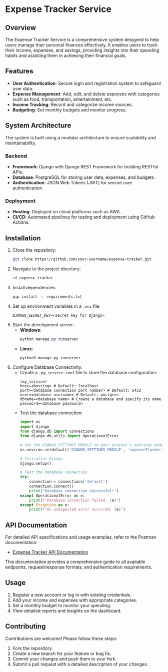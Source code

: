 # Expense Tracker Service

## Overview
The Expense Tracker Service is a comprehensive system designed to help users manage their personal finances effectively. It enables users to track their income, expenses, and savings, providing insights into their spending habits and assisting them in achieving their financial goals.

## Features
- **User Authentication**: Secure login and registration system to safeguard user data.
- **Expense Management**: Add, edit, and delete expenses with categories such as food, transportation, entertainment, etc.
- **Income Tracking**: Record and categorize income sources.
- **Budgeting**: Set monthly budgets and monitor progress.

## System Architecture
The system is built using a modular architecture to ensure scalability and maintainability.

### Backend
- **Framework**: Django with Django REST Framework for building RESTful APIs.
- **Database**: PostgreSQL for storing user data, expenses, and budgets.
- **Authentication**: JSON Web Tokens (JWT) for secure user authentication.

### Deployment
- **Hosting**: Deployed on cloud platforms such as AWS.
- **CI/CD**: Automated pipelines for testing and deployment using GitHub Actions.

## Installation
1. Clone the repository:
    ```bash
    git clone https://github.com/your-username/expense-tracker.git
    ```
2. Navigate to the project directory:
    ```bash
    cd expense-tracker
    ```
3. Install dependencies:
    ```bash
    pip install -r requirements.txt
    ```
4. Set up environment variables in a `.env` file:
    ```plaintext
    DJANGO_SECRET_KEY=<secret key for Django>
    ```
5. Start the development server:
    - **Windows**:
        ```powershell
        python manage.py runserver
        ```
    - **Linux**:
        ```bash
        python3 manage.py runserver
        ```
6. Configure Database Connectivity:
    - Create a `.pg_service.conf` file to store the database configuration:
        ```plaintext
        [my_service]
        host=<hosting> # Default: localhost
        port=<database connection port number> # Default: 5432
        user=<database username> # Default: postgres
        dbname=<database name> # Create a database and specify its name
        password=<database password>
        ```
    - Test the database connection:
        ```python
        import os
        import django
        from django.db import connections
        from django.db.utils import OperationalError

        # Set the DJANGO_SETTINGS_MODULE to your project's settings module
        os.environ.setdefault('DJANGO_SETTINGS_MODULE', 'expenseTracker.settings')  # Replace 'expenseTracker' with your project's name

        # Initialize Django
        django.setup()

        # Test the database connection
        try:
            connection = connections['default']
            connection.connect()
            print("Database connection successful!")
        except OperationalError as e:
            print(f"Database connection failed: {e}")
        except Exception as e:
            print(f"An unexpected error occurred: {e}")
        ```

## API Documentation

For detailed API specifications and usage examples, refer to the Postman documentation:

- [Expense Tracker API Documentation](https://documenter.getpostman.com/view/31120750/2sAYkLmx6e)

This documentation provides a comprehensive guide to all available endpoints, request/response formats, and authentication requirements.

## Usage
1. Register a new account or log in with existing credentials.
2. Add your income and expenses with appropriate categories.
3. Set a monthly budget to monitor your spending.
4. View detailed reports and insights on the dashboard.

## Contributing
Contributions are welcome! Please follow these steps:
1. Fork the repository.
2. Create a new branch for your feature or bug fix.
3. Commit your changes and push them to your fork.
4. Submit a pull request with a detailed description of your changes.

